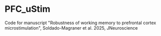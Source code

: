 # PFC_uStim
Code for manuscript "Robustness of working memory to prefrontal cortex microstimulation", Soldado-Magraner et al. 2025, JNeuroscience
